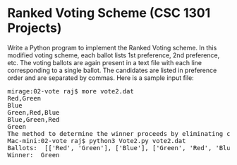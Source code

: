 
# Ranked Voting Scheme (CSC 1301 Projects)
Write a Python program to implement the Ranked Voting scheme. In this modified voting scheme, each ballot lists 1st preference, 2nd preference, etc. The voting ballots are again present in a text file with each line corresponding to a single ballot. The candidates are listed in preference order and are separated by commas. Here is a sample input file:
<pre>
mirage:02-vote raj$ more vote2.dat 
Red,Green
Blue
Green,Red,Blue
Blue,Green,Red
Green
The method to determine the winner proceeds by eliminating candidate(s) with lowest number of 1st choice votes (if there are ties, eliminate all). This process is repeated until a single candidate remains. That candidate is declared the winner. If by eliminating candidates in any one round no candidate remains then all the candidates remaining in that round are declared the winner.
Mac-mini:02-vote raj$ python3 Vote2.py vote2.dat 
Ballots:  [['Red', 'Green'], ['Blue'], ['Green', 'Red', 'Blue'], ['Blue', 'Green', 'Red'], ['Green']]
Winner:  Green
</pre>
